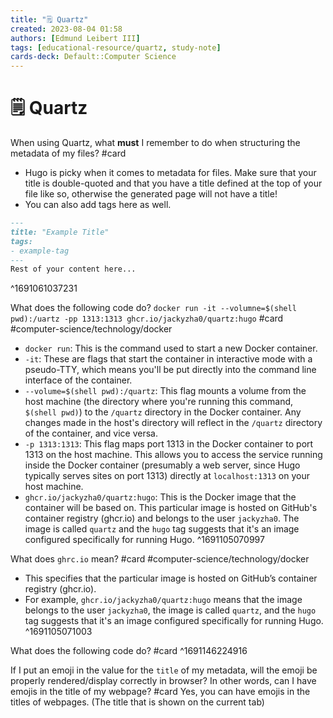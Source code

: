 ```yaml
---
title: "🗒️ Quartz"
created: 2023-08-04 01:58 
authors: [Edmund Leibert III]
tags: [educational-resource/quartz, study-note]
cards-deck: Default::Computer Science
---
```


# 🗒️ Quartz


When using Quartz, what **must** I remember to do when structuring the metadata of my files? 
#card 
- Hugo is picky when it comes to metadata for files. Make sure that your title is double-quoted and that you have a title defined at the top of your file like so, otherwise the generated page will not have a title!
- You can also add tags here as well.
```markdown
---
title: "Example Title"
tags:
- example-tag
---
Rest of your content here...
```
^1691061037231

What does the following code do? 
`docker run -it --volumne=$(shell pwd):/uartz -pp 1313:1313 ghcr.io/jackyzha0/quartz:hugo` 
#card #computer-science/technology/docker 
- `docker run`: This is the command used to start a new Docker container.
- `-it`: These are flags that start the container in interactive mode with a pseudo-TTY, which means you'll be put directly into the command line interface of the container.
- `--volume=$(shell pwd):/quartz`: This flag mounts a volume from the host machine (the directory where you're running this command, `$(shell pwd)`) to the `/quartz` directory in the Docker container. Any changes made in the host's directory will reflect in the `/quartz` directory of the container, and vice versa.
- `-p 1313:1313`: This flag maps port 1313 in the Docker container to port 1313 on the host machine. This allows you to access the service running inside the Docker container (presumably a web server, since Hugo typically serves sites on port 1313) directly at `localhost:1313` on your host machine.
- `ghcr.io/jackyzha0/quartz:hugo`: This is the Docker image that the container will be based on. This particular image is hosted on GitHub's container registry (ghcr.io) and belongs to the user `jackyzha0`. The image is called `quartz` and the `hugo` tag suggests that it's an image configured specifically for running Hugo.
^1691105070997

What does `ghrc.io` mean?
#card #computer-science/technology/docker  
- This specifies that the particular image is hosted on GitHub’s container registry (ghcr.io).
- For example, `ghcr.io/jackyzha0/quartz:hugo` means that the image belongs to the user `jackyzha0`, the image is called `quartz`, and the `hugo` tag suggests that it's an image configured specifically for running Hugo. 
^1691105071003

What does the following code do? #card 
^1691146224916

If I put an emoji in the value for the `title` of my metadata, will the emoji be properly rendered/display correctly in browser?  In other words, can I have emojis in the title of my webpage?
#card 
Yes, you can have emojis in the titles of webpages. (The title that is shown on the current tab)


